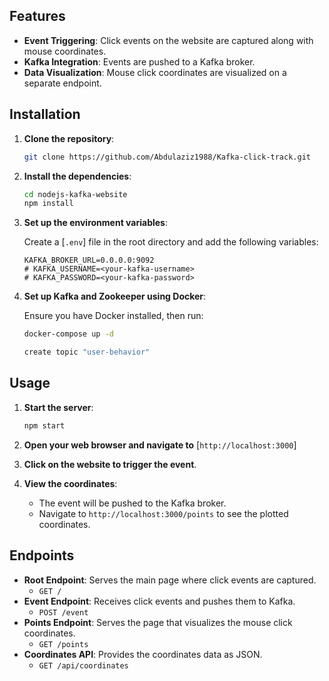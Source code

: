 
## Features

- **Event Triggering**: Click events on the website are captured along with mouse coordinates.
- **Kafka Integration**: Events are pushed to a Kafka broker.
- **Data Visualization**: Mouse click coordinates are visualized on a separate endpoint.

## Installation

1. **Clone the repository**:

    ```sh
    git clone https://github.com/Abdulaziz1988/Kafka-click-track.git
    ```

2. **Install the dependencies**:

    ```sh
    cd nodejs-kafka-website
    npm install
    ```

3. **Set up the environment variables**:

    Create a [`.env`] file in the root directory and add the following variables:

    ```env
    KAFKA_BROKER_URL=0.0.0.0:9092
    # KAFKA_USERNAME=<your-kafka-username>
    # KAFKA_PASSWORD=<your-kafka-password>
    ```

4. **Set up Kafka and Zookeeper using Docker**:

    Ensure you have Docker installed, then run:

    ```sh
    docker-compose up -d
    ```
    ```sh
    create topic "user-behavior"
    ```

## Usage

1. **Start the server**:

    ```sh
    npm start
    ```

2. **Open your web browser and navigate to** [`http://localhost:3000`]

3. **Click on the website to trigger the event**.

4. **View the coordinates**:

    - The event will be pushed to the Kafka broker.
    - Navigate to `http://localhost:3000/points` to see the plotted coordinates.

## Endpoints

- **Root Endpoint**: Serves the main page where click events are captured.
    - `GET /`
- **Event Endpoint**: Receives click events and pushes them to Kafka.
    - `POST /event`
- **Points Endpoint**: Serves the page that visualizes the mouse click coordinates.
    - `GET /points`
- **Coordinates API**: Provides the coordinates data as JSON.
    - `GET /api/coordinates`
